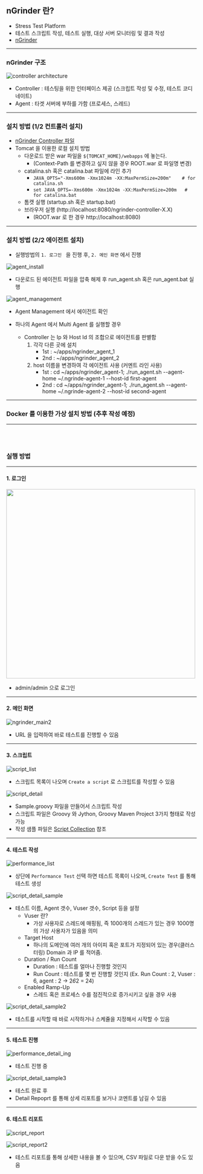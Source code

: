 ## nGrinder 란?
- Stress Test Platform
- 테스트 스크립트 작성, 테스트 실행, 대상 서버 모니터링 및 결과 작성
- [nGrinder](https://github.com/naver/ngrinder)
***
### nGrinder 구조

![controller architecture](https://raw.githubusercontent.com/wiki/naver/ngrinder/assets/Architecture-29bb2.png)
- Controller : 테스팅을 위한 인터페이스 제공 (스크립트 작성 및 수정, 테스트 코디네이트)
- Agent : 타겟 서버에 부하를 가함 (프로세스, 스레드)
***
### 설치 방법 (1/2 컨트롤러 설치)
- [nGrinder Controller 파일](https://github.com/naver/ngrinder/releases)
- Tomcat 을 이용한 로컬 설치 방법
  * 다운로드 받은 war 파일을 `${TOMCAT_HOME}/webapps` 에 놓는다. 
    + (Context-Path 를 변경하고 싶지 않을 경우 ROOT.war 로 파일명 변경)
  * catalina.sh 혹은 catalina.bat 파일에 라인 추가
    + ``` JAVA_OPTS="-Xms600m -Xmx1024m -XX:MaxPermSize=200m"    # for catalina.sh ```
    + ``` set JAVA_OPTS=-Xms600m -Xmx1024m -XX:MaxPermSize=200m   # for catalina.bat ```
  * 톰캣 실행 (startup.sh 혹은 startup.bat)
  * 브라우저 실행 (http://localhost:8080/ngrinder-controller-X.X)
    + (ROOT.war 로 한 경우 http://localhost:8080)      

***
### 설치 방법 (2/2 에이전트 설치)
- 실행방법의 `1. 로그인 ` 을 진행 후, `2. 메인 화면` 에서 진행

![agent_install](https://github.com/ysjune/study/blob/master/%ED%99%98%EA%B2%BD%EC%84%A4%EC%A0%95/%EB%B6%80%ED%95%98%ED%85%8C%EC%8A%A4%ED%8A%B8/resources/agent_install.png)  

- 다운로드 된 에이전트 파일을 압축 해제 후 run_agent.sh 혹은 run_agent.bat 실행  

![agent_management](https://github.com/ysjune/study/blob/master/%ED%99%98%EA%B2%BD%EC%84%A4%EC%A0%95/%EB%B6%80%ED%95%98%ED%85%8C%EC%8A%A4%ED%8A%B8/resources/agnet_management.PNG)  

- Agent Management 에서 에이전트 확인    

- 하나의 Agent 에서 Multi Agent 를 실행할 경우
  * Controller 는 Ip 와 Host Id 의 조합으로 에이전트를 판별함
    1. 각각 다른 곳에 설치
       + 1st : ~/apps/ngrinder_agent_1
       + 2nd : ~/apps/ngrinder_agent_2
    2. host 이름을 변경하여 각 에이전트 사용 (커멘트 라인 사용)
       + 1st : cd ~/apps/ngrinder_agent-1; ./run_agent.sh --agent-home ~/.ngrinde-agent-1 --host-id first-agent
       + 2nd : cd ~/apps/ngrinder_agent-1; ./run_agent.sh --agent-home ~/.ngrinde-agent-2 --host-id second-agent

***
### Docker 를 이용한 가상 설치 방법 (추후 작성 예정)  
***
</br></br>
### 실행 방법  
***
#### 1. 로그인  

<img src="https://github.com/ysjune/study/blob/master/%ED%99%98%EA%B2%BD%EC%84%A4%EC%A0%95/%EB%B6%80%ED%95%98%ED%85%8C%EC%8A%A4%ED%8A%B8/resources/ngrinder_main.PNG" width="500px" height="500px"></img>

 - admin/admin 으로 로그인
***
#### 2. 메인 화면

![ngrinder_main2](https://github.com/ysjune/study/blob/master/%ED%99%98%EA%B2%BD%EC%84%A4%EC%A0%95/%EB%B6%80%ED%95%98%ED%85%8C%EC%8A%A4%ED%8A%B8/resources/ngrinder_main2.PNG)

 - URL 을 입력하여 바로 테스트를 진행할 수 있음
***
#### 3. 스크립트

![script_list](https://github.com/ysjune/study/blob/master/%ED%99%98%EA%B2%BD%EC%84%A4%EC%A0%95/%EB%B6%80%ED%95%98%ED%85%8C%EC%8A%A4%ED%8A%B8/resources/script_list.PNG)

 - 스크립트 목록이 나오며 `Create a script` 로 스크립트를 작성할 수 있음

![script_detail](https://github.com/ysjune/study/blob/master/%ED%99%98%EA%B2%BD%EC%84%A4%EC%A0%95/%EB%B6%80%ED%95%98%ED%85%8C%EC%8A%A4%ED%8A%B8/resources/script_detail.PNG)

- Sample.groovy 파일을 만들어서 스크립트 작성
- 스크립트 파일은 Groovy 와 Jython, Groovy Maven Project 3가지 형태로 작성 가능
- 작성 샘플 파일은 [Script Collection](https://github.com/naver/ngrinder/wiki/Script-Collection) 참조
***
#### 4. 테스트 작성

![performance_list](https://github.com/ysjune/study/blob/master/%ED%99%98%EA%B2%BD%EC%84%A4%EC%A0%95/%EB%B6%80%ED%95%98%ED%85%8C%EC%8A%A4%ED%8A%B8/resources/performance_list.PNG)

- 상단에 `Performance Test` 선택 하면 테스트 목록이 나오며, `Create Test` 를 통해 테스트 생성

![script_detail_sample](https://github.com/ysjune/study/blob/master/%ED%99%98%EA%B2%BD%EC%84%A4%EC%A0%95/%EB%B6%80%ED%95%98%ED%85%8C%EC%8A%A4%ED%8A%B8/resources/script_detail(sample).PNG)

- 테스트 이름, Agent 갯수, Vuser 갯수, Script 등을 설정
  + Vuser 란?
    * 가상 사용자로 스레드에 매핑됨, 즉 1000개의 스레드가 있는 경우 1000명의 가상 사용자가 있음을 의미
  + Target Host
    * 하나의 도메인에 여러 개의 아이피 혹은 포트가 지정되어 있는 경우(클러스터링) Domain 과 IP 를 적어줌.
  + Duration / Run Count
    * Duration : 테스트를 얼마나 진행할 것인지
    * Run Count : 테스트를 몇 번 진행할 것인지 (Ex. Run Count : 2, Vuser : 6, agent : 2 -> 2*6*2 = 24)
  + Enabled Ramp-Up
    * 스레드 혹은 프로세스 수를 점진적으로 증가시키고 싶을 경우 사용
  

![script_detail_sample2](https://github.com/ysjune/study/blob/master/%ED%99%98%EA%B2%BD%EC%84%A4%EC%A0%95/%EB%B6%80%ED%95%98%ED%85%8C%EC%8A%A4%ED%8A%B8/resources/script_detail(sample2).PNG)

- 테스트를 시작할 때 바로 시작하거나 스케쥴을 지정해서 시작할 수 있음
***
#### 5. 테스트 진행

![performance_detail_ing](https://github.com/ysjune/study/blob/master/%ED%99%98%EA%B2%BD%EC%84%A4%EC%A0%95/%EB%B6%80%ED%95%98%ED%85%8C%EC%8A%A4%ED%8A%B8/resources/performance_detail(ing).PNG)


- 테스트 진행 중

![script_detail_sample3](https://github.com/ysjune/study/blob/master/%ED%99%98%EA%B2%BD%EC%84%A4%EC%A0%95/%EB%B6%80%ED%95%98%ED%85%8C%EC%8A%A4%ED%8A%B8/resources/script_detail(sample3).PNG)


- 테스트 완료 후
- Detail Repoprt 를 통해 상세 리포트를 보거나 코멘트를 남길 수 있음
***
#### 6. 테스트 리포트

![script_report](https://github.com/ysjune/study/blob/master/%ED%99%98%EA%B2%BD%EC%84%A4%EC%A0%95/%EB%B6%80%ED%95%98%ED%85%8C%EC%8A%A4%ED%8A%B8/resources/script_report.PNG)

![script_report2](https://github.com/ysjune/study/blob/master/%ED%99%98%EA%B2%BD%EC%84%A4%EC%A0%95/%EB%B6%80%ED%95%98%ED%85%8C%EC%8A%A4%ED%8A%B8/resources/script_report2.PNG)

- 테스트 리포트를 통해 상세한 내용을 볼 수 있으며, CSV 파일로 다운 받을 수도 있음

